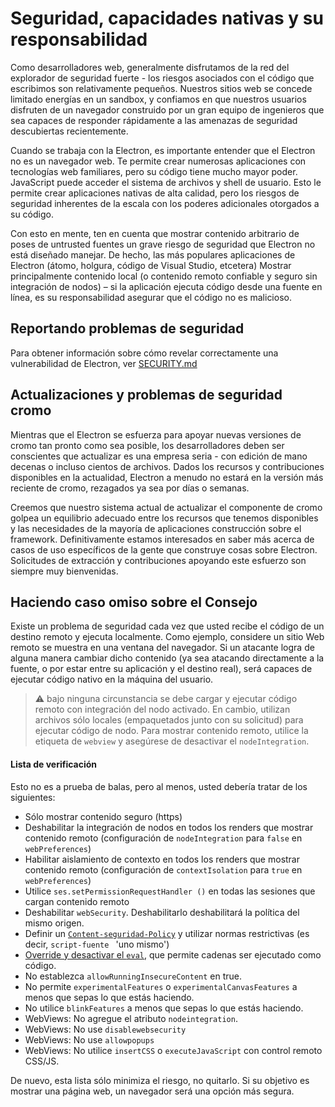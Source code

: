 # Seguridad, capacidades nativas y su responsabilidad

Como desarrolladores web, generalmente disfrutamos de la red del explorador de seguridad fuerte - los riesgos asociados con el código que escribimos son relativamente pequeños. Nuestros sitios web se concede limitado energías en un sandbox, y confiamos en que nuestros usuarios disfruten de un navegador construido por un gran equipo de ingenieros que sea capaces de responder rápidamente a las amenazas de seguridad descubiertas recientemente.

Cuando se trabaja con la Electron, es importante entender que el Electron no es un navegador web. Te permite crear numerosas aplicaciones con tecnologías web familiares, pero su código tiene mucho mayor poder. JavaScript puede acceder el sistema de archivos y shell de usuario. Esto le permite crear aplicaciones nativas de alta calidad, pero los riesgos de seguridad inherentes de la escala con los poderes adicionales otorgados a su código.

Con esto en mente, ten en cuenta que mostrar contenido arbitrario de poses de untrusted fuentes un grave riesgo de seguridad que Electron no está diseñado manejar. De hecho, las más populares aplicaciones de Electron (átomo, holgura, código de Visual Studio, etcetera) Mostrar principalmente contenido local (o contenido remoto confiable y seguro sin integración de nodos) – si la aplicación ejecuta código desde una fuente en línea, es su responsabilidad asegurar que el código no es malicioso.

## Reportando problemas de seguridad

Para obtener información sobre cómo revelar correctamente una vulnerabilidad de Electron, ver [SECURITY.md](https://github.com/electron/electron/tree/master/SECURITY.md)

## Actualizaciones y problemas de seguridad cromo

Mientras que el Electron se esfuerza para apoyar nuevas versiones de cromo tan pronto como sea posible, los desarrolladores deben ser conscientes que actualizar es una empresa seria - con edición de mano decenas o incluso cientos de archivos. Dados los recursos y contribuciones disponibles en la actualidad, Electron a menudo no estará en la versión más reciente de cromo, rezagados ya sea por días o semanas.

Creemos que nuestro sistema actual de actualizar el componente de cromo golpea un equilibrio adecuado entre los recursos que tenemos disponibles y las necesidades de la mayoría de aplicaciones construcción sobre el framework. Definitivamente estamos interesados en saber más acerca de casos de uso específicos de la gente que construye cosas sobre Electron. Solicitudes de extracción y contribuciones apoyando este esfuerzo son siempre muy bienvenidas.

## Haciendo caso omiso sobre el Consejo

Existe un problema de seguridad cada vez que usted recibe el código de un destino remoto y ejecuta localmente. Como ejemplo, considere un sitio Web remoto se muestra en una ventana del navegador. Si un atacante logra de alguna manera cambiar dicho contenido (ya sea atacando directamente a la fuente, o por estar entre su aplicación y el destino real), será capaces de ejecutar código nativo en la máquina del usuario.

> :warning: bajo ninguna circunstancia se debe cargar y ejecutar código remoto con integración del nodo activado. En cambio, utilizan archivos sólo locales (empaquetados junto con su solicitud) para ejecutar código de nodo. Para mostrar contenido remoto, utilice la etiqueta de `webview` y asegúrese de desactivar el `nodeIntegration`.

#### Lista de verificación

Esto no es a prueba de balas, pero al menos, usted debería tratar de los siguientes:

* Sólo mostrar contenido seguro (https)
* Deshabilitar la integración de nodos en todos los renders que mostrar contenido remoto (configuración de `nodeIntegration` para `false` en `webPreferences`)
* Habilitar aislamiento de contexto en todos los renders que mostrar contenido remoto (configuración de `contextIsolation` para `true` en `webPreferences`)
* Utilice `ses.setPermissionRequestHandler ()` en todas las sesiones que cargan contenido remoto
* Deshabilitar `webSecurity`. Deshabilitarlo deshabilitará la política del mismo origen.
* Definir un [`Content-seguridad-Policy`](http://www.html5rocks.com/en/tutorials/security/content-security-policy/) y utilizar normas restrictivas (es decir, `script-fuente ` 'uno mismo')
* [Override y desactivar el `eval`](https://github.com/nylas/N1/blob/0abc5d5defcdb057120d726b271933425b75b415/static/index.js#L6-L8), que permite cadenas ser ejecutado como código.
* No establezca `allowRunningInsecureContent` en true.
* No permite `experimentalFeatures` o `experimentalCanvasFeatures` a menos que sepas lo que estás haciendo.
* No utilice `blinkFeatures` a menos que sepas lo que estás haciendo.
* WebViews: No agregue el atributo `nodeintegration`.
* WebViews: No use `disablewebsecurity`
* WebViews: No use `allowpopups`
* WebViews: No utilice `insertCSS` o `executeJavaScript` con control remoto CSS/JS.

De nuevo, esta lista sólo minimiza el riesgo, no quitarlo. Si su objetivo es mostrar una página web, un navegador será una opción más segura.